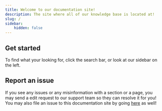 ```yaml
---
title: Welcome to our documentation site!
description: The site where all of our knowledge base is located at!
slug: /
sidebar:
    hidden: false
---
```


## Get started
To find what your looking for, click the search bar, or look at our sidebar on the left.

## Report an issue
If you see any issues or any misinformation with a section or a page, you may send a edit request to our support team so they can resolve it for you! You may also file an issue to this documentation site by going [here](https://github.com/TTNRT/docswebsite/issues) as well!
